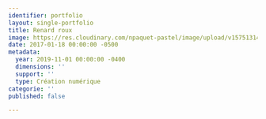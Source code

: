 ```yaml
---
identifier: portfolio
layout: single-portfolio
title: Renard roux
image: https://res.cloudinary.com/npaquet-pastel/image/upload/v1575131442/IMG_6781_chqcz1.jpg
date: 2017-01-18 00:00:00 -0500
metadata:
  year: 2019-11-01 00:00:00 -0400
  dimensions: ''
  support: ''
  type: Création numérique
categorie: ''
published: false

---
```


